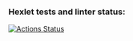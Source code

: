 ### Hexlet tests and linter status:
[![Actions Status](https://github.com/MikhailAdr/layout-designer-project-lvl1/workflows/hexlet-check/badge.svg)](https://github.com/MikhailAdr/layout-designer-project-lvl1/actions)